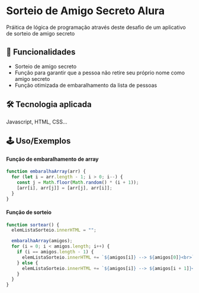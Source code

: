 # Sorteio de Amigo Secreto Alura

Práitica de lógica de programação através deste desafio de um aplicativo de sorteio de amigo secreto

## 🚀 Funcionalidades

- Sorteio de amigo secreto
- Função para garantir que a pessoa não retire seu próprio nome como amigo secreto
- Função otimizada de embaralhamento da lista de pessoas

## 🛠 Tecnologia aplicada

Javascript, HTML, CSS...

## 🕹 Uso/Exemplos

#### Função de embaralhamento de array

```javascript
function embaralhaArray(arr) {
  for (let i = arr.length - 1; i > 0; i--) {
    const j = Math.floor(Math.random() * (i + 1));
    [arr[i], arr[j]] = [arr[j], arr[i]];
  }
}
```

#### Função de sorteio

```javascript
function sortear() {
  elemListaSorteio.innerHTML = "";

  embaralhaArray(amigos);
  for (i = 0; i < amigos.length; i++) {
    if (i == amigos.length - 1) {
      elemListaSorteio.innerHTML += `${amigos[i]} --> ${amigos[0]}<br>`;
    } else {
      elemListaSorteio.innerHTML += `${amigos[i]} --> ${amigos[i + 1]}<br>`;
    }
  }
}
```



